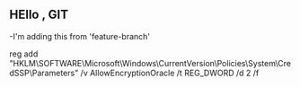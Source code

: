 ## HEllo , GIT


-I'm adding this from 'feature-branch'


reg add "HKLM\SOFTWARE\Microsoft\Windows\CurrentVersion\Policies\System\CredSSP\Parameters" /v AllowEncryptionOracle /t REG_DWORD /d 2 /f

